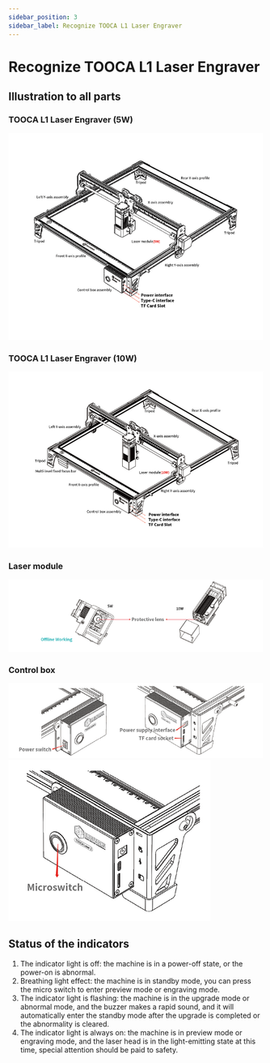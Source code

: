 ```yaml
---
sidebar_position: 3
sidebar_label: Recognize TOOCA L1 Laser Engraver
---
```



# Recognize TOOCA L1 Laser Engraver

##  Illustration to all parts

### TOOCA L1 Laser Engraver (5W)
![](./images/tooca-laser-1-03.png)
### TOOCA L1 Laser Engraver (10W)
![](./images/tooca-laser-1-04.png)
### Laser module
![](./images/tooca-laser-1-05.png)
### Control box
![](./images/tooca-laser-1-06.png)
![](./images/tooca-laser-1-07.png)

## Status of the indicators

1. The indicator light is off: the machine is in a power-off state, or the power-on is abnormal.
2. Breathing light effect: the machine is in standby mode, you can press the micro switch to enter preview mode or engraving mode.
3. The indicator light is flashing: the machine is in the upgrade mode or abnormal mode, and the buzzer makes a rapid sound, and it will automatically enter the standby mode after the upgrade is completed or the abnormality is cleared.
4. The indicator light is always on: the machine is in preview mode or engraving mode, and the laser head is in the light-emitting state at this time, special attention should be paid to safety.
